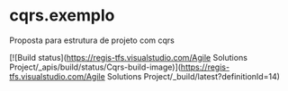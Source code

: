 # cqrs.exemplo
Proposta para estrutura de projeto com cqrs

[![Build status](https://regis-tfs.visualstudio.com/Agile Solutions Project/_apis/build/status/Cqrs-build-image)](https://regis-tfs.visualstudio.com/Agile Solutions Project/_build/latest?definitionId=14)
